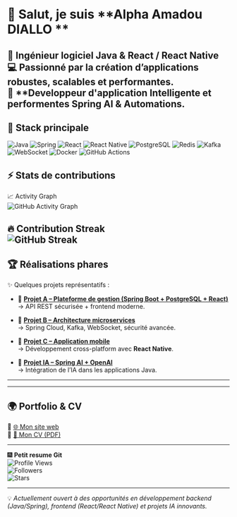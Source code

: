# 👋 Salut, je suis **Alpha Amadou DIALLO **  

🚀 **Ingénieur logiciel Java & React / React Native**  
💻 **Passionné par la création d’applications robustes, scalables et performantes.**  
🧠 **Developpeur d'application Intelligente et performentes **Spring AI & Automations**.  
---

## 🔧 Stack principale
![Java](https://img.shields.io/badge/Java-17%2F21-orange?logo=openjdk)
![Spring](https://img.shields.io/badge/Spring-Boot%2C%20Data%2C%20Security%2C%20Cloud%2C%20AI-6DB33F?logo=spring)
![React](https://img.shields.io/badge/React-18-61DAFB?logo=react&logoColor=000)
![React Native](https://img.shields.io/badge/React%20Native-Mobile-61DAFB?logo=react)
![PostgreSQL](https://img.shields.io/badge/PostgreSQL-15-blue?logo=postgresql)
![Redis](https://img.shields.io/badge/Redis-InMemory-red?logo=redis)
![Kafka](https://img.shields.io/badge/Apache%20Kafka-Stream%20Processing-231F20?logo=apachekafka)
![WebSocket](https://img.shields.io/badge/WebSocket-Realtime-009688?logo=socketdotio)
![Docker](https://img.shields.io/badge/Docker-Container-2496ED?logo=docker)
![GitHub Actions](https://img.shields.io/badge/CI/CD-GitHub%20Actions-2088FF?logo=githubactions)

## ⚡ Stats de contributions 

📈 Activity Graph  
![GitHub Activity Graph](https://github-readme-activity-graph.vercel.app/graph?username=alpha947&theme=tokyo-night)  

🔥 Contribution Streak  
![GitHub Streak](https://streak-stats.demolab.com?user=alpha947&theme=tokyonight&hide_border=true)  
---

## 🏆 Réalisations phares
✨ Quelques projets représentatifs :  

- 🔹 **[Projet A – Plateforme de gestion (Spring Boot + PostgreSQL + React)](LIEN_VERS_REPO)**  
  → API REST sécurisée + frontend moderne.  

- 🔹 **[Projet B – Architecture microservices](LIEN_VERS_REPO)**  
  → Spring Cloud, Kafka, WebSocket, sécurité avancée.  

- 🔹 **[Projet C – Application mobile](LIEN_VERS_REPO)**  
  → Développement cross-platform avec **React Native**.  

- 🔹 **[Projet IA – Spring AI + OpenAI](LIEN_VERS_REPO)**  
  → Intégration de l’IA dans les applications Java.  

---

---

## 🌍 Portfolio & CV
🔗 [🌐 Mon site web](https://dg.xstore-gn.io)  
📄 [📑 Mon CV (PDF)](LIEN_VERS_CV)  

--- 

🎆 **Petit resume Git**  
![Profile Views](https://komarev.com/ghpvc/?username=alpha947&color=blueviolet&style=for-the-badge)  
![Followers](https://img.shields.io/github/followers/alpha947?style=for-the-badge&logo=github&color=green)  
![Stars](https://img.shields.io/github/stars/alpha947?style=for-the-badge&logo=github&color=yellow)

---

💡 *Actuellement ouvert à des opportunités en développement backend (Java/Spring), frontend (React/React Native) et projets IA innovants.*  
